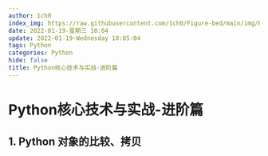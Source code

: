 ```yaml
---
author: 1ch0
index_img: https://raw.githubusercontent.com/1ch0/Figure-bed/main/img/Kubernetes1.png
date: 2022-01-19-星期三 10:04
update: 2022-01-19-Wednesday 10:05:04
tags: Python
categories: Python
hide: false
title: Python核心技术与实战-进阶篇  
---
```


# Python核心技术与实战-进阶篇 

## 1. Python 对象的比较、拷贝

